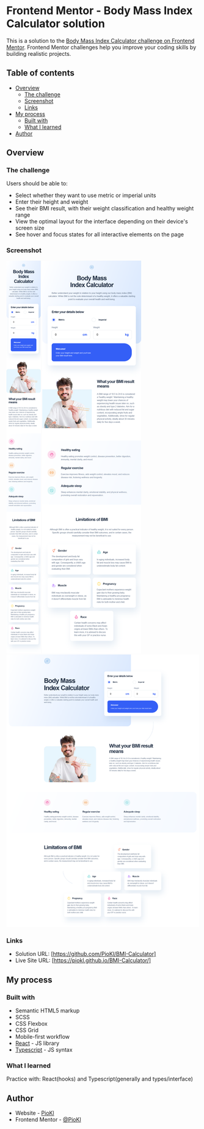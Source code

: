 # Frontend Mentor - Body Mass Index Calculator solution

This is a solution to the [Body Mass Index Calculator challenge on Frontend Mentor](https://www.frontendmentor.io/challenges/body-mass-index-calculator-brrBkfSz1T). Frontend Mentor challenges help you improve your coding skills by building realistic projects.

## Table of contents

- [Overview](#overview)
  - [The challenge](#the-challenge)
  - [Screenshot](#screenshot)
  - [Links](#links)
- [My process](#my-process)
  - [Built with](#built-with)
  - [What I learned](#what-i-learned)
- [Author](#author)

## Overview

### The challenge

Users should be able to:

- Select whether they want to use metric or imperial units
- Enter their height and weight
- See their BMI result, with their weight classification and healthy weight range
- View the optimal layout for the interface depending on their device's screen size
- See hover and focus states for all interactive elements on the page

### Screenshot

![mobile](./src/assets/resolutionPreview/bmiMobile.png)
![tablet](./src/assets/resolutionPreview/bmiTablet.png)
![desktop](./src/assets/resolutionPreview/bmiDesktop.png)

### Links

- Solution URL: [https://github.com/PioKl/BMI-Calculator]
- Live Site URL: [https://piokl.github.io/BMI-Calculator/]

## My process

### Built with

- Semantic HTML5 markup
- SCSS
- CSS Flexbox
- CSS Grid
- Mobile-first workflow
- [React](https://reactjs.org/) - JS library
- [Typescript](https://www.typescriptlang.org/) - JS syntax

### What I learned

Practice with: React(hooks) and Typescript(generally and types/interface)

## Author

- Website - [PioKl](https://github.com/PioKl)
- Frontend Mentor - [@PioKl](https://www.frontendmentor.io/profile/PioKl)
